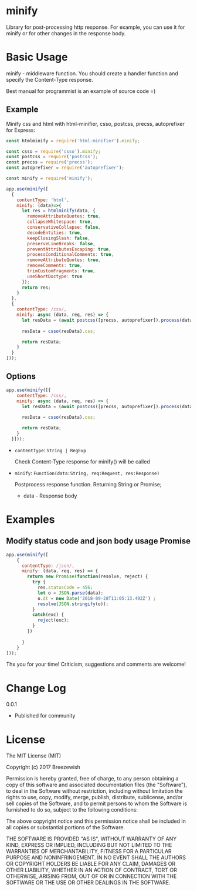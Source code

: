 minify
==============

Library for post-processing http response. For example, you can use it for minify or for other changes in the response body.

# Basic Usage

minify - middleware function. You should create a handler function and specify the Content-Type response.

Best manual for programmist is an example of source code =) 

## Example

Minify css and html with html-minifier, csso, postcss, precss, autoprefixer for Express:

```javascript
const htmlminify = require('html-minifier').minify;

const csso = require('csso').minify;
const postcss = require('postcss');
const precss = require('precss');
const autoprefixer = require('autoprefixer');

const minify = require('minify');

app.use(minify([
  {
    contentType: 'html', 
    minify: (data)=>{ 
      let res = htmlminify(data, {
        removeAttributeQuotes: true,
        collapseWhitespace: true,
        conservativeCollapse: false,
        decodeEntities: true,
        keepClosingSlash: false,
        preserveLineBreaks: false,
        preventAttributesEscaping: true,
        processConditionalComments: true,
        removeAttributeQuotes: true,
        removeComments: true,
        trimCustomFragments: true,
        useShortDoctype: true
      });
      return res;
    }
  },
  {
    contentType: /css/,
    minify: async (data, req, res) => {
      let resData = (await postcss([precss, autoprefixer]).process(data, { from: undefined })).css;
      
      resData = csso(resData).css;

      return resData;
    }
  }
]));
```

## Options

```javascript
app.use(minify([{
    contentType: /css/,
    minify: async (data, req, res) => {
      let resData = (await postcss([precss, autoprefixer]).process(data, { from: undefined })).css;
      
      resData = csso(resData).css;

      return resData;
    }
  }]));
```

- `contentType`: `String | RegExp`

  Check Content-Type response for minify() will be called

- `minify`: `Function(data:String, req:Request, res:Response)`

  Postprocess response function. Returning String or Promise;

  - data - Response body

# Examples

## Modify status code and json body usage Promise

```javascript
app.use(minify([
    {
      contentType: /json/,
      minify: (data, req, res) => {
        return new Promise(function(resolve, reject) {
          try {
            res.statusCode = 456;
            let o = JSON.parse(data);
            o.dt = new Date('2018-09-28T11:05:13.492Z') ;
            resolve(JSON.stringify(o));
          }
          catch(exc) {
            reject(exc);
          }
        })
        
      }
    }
]));
```

Thx you for your time!
Criticism, suggestions and comments are welcome!

# Change Log

0.0.1

- Published for community


# License

The MIT License (MIT)

Copyright (c) 2017 Breezewish

Permission is hereby granted, free of charge, to any person obtaining a copy of
this software and associated documentation files (the "Software"), to deal in
the Software without restriction, including without limitation the rights to
use, copy, modify, merge, publish, distribute, sublicense, and/or sell copies of
the Software, and to permit persons to whom the Software is furnished to do so,
subject to the following conditions:

The above copyright notice and this permission notice shall be included in all
copies or substantial portions of the Software.

THE SOFTWARE IS PROVIDED "AS IS", WITHOUT WARRANTY OF ANY KIND, EXPRESS OR
IMPLIED, INCLUDING BUT NOT LIMITED TO THE WARRANTIES OF MERCHANTABILITY, FITNESS
FOR A PARTICULAR PURPOSE AND NONINFRINGEMENT. IN NO EVENT SHALL THE AUTHORS OR
COPYRIGHT HOLDERS BE LIABLE FOR ANY CLAIM, DAMAGES OR OTHER LIABILITY, WHETHER
IN AN ACTION OF CONTRACT, TORT OR OTHERWISE, ARISING FROM, OUT OF OR IN
CONNECTION WITH THE SOFTWARE OR THE USE OR OTHER DEALINGS IN THE SOFTWARE.
